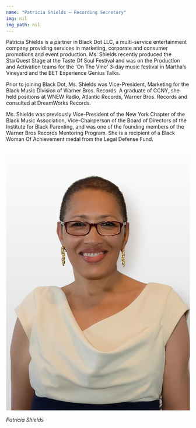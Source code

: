 ```yaml
---
name: "Patricia Shields – Recording Secretary"
img: nil
img_path: nil
---
```


Patricia Shields is a partner in Black Dot LLC, a multi-service entertainment
company providing services in marketing, corporate and consumer promotions
and event production. Ms. Shields recently produced the StarQuest Stage at the
Taste Of Soul Festival and was on the Production and Activation teams for the
'On The Vine' 3-day music festival in Martha’s Vineyard and the BET Experience
Genius Talks.

Prior to joining Black Dot, Ms. Shields was Vice-President, Marketing for the
Black Music Division of Warner Bros. Records. A graduate of CCNY, she held
positions at WNEW Radio, Atlantic Records, Warner Bros. Records and
consulted at DreamWorks Records.

Ms. Shields was previously Vice-President of the New York Chapter of the Black
Music Association, Vice-Chairperson of the Board of Directors of the Institute for
Black Parenting, and was one of the founding members of the Warner Bros
Records Mentoring Program. She is a recipient of a Black Woman Of
Achievement medal from the Legal Defense Fund.

<br>
<img class="center-block" src="img/board/pat-shields.jpg">
<p class="text-center"><em>Patricia Shields</em></p>
